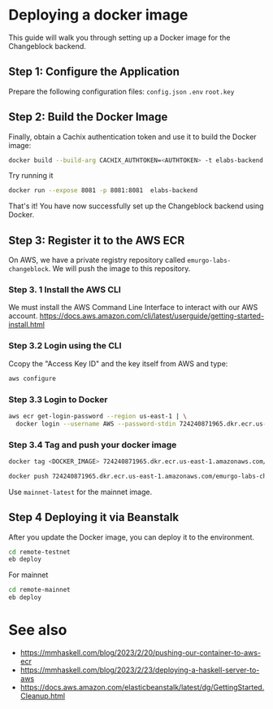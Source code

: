 # Deploying a docker image

This guide will walk you through setting up a Docker image for the Changeblock backend.

## Step 1: Configure the Application

Prepare the following configuration files:
 `config.json`
`.env`
`root.key`

## Step 2: Build the Docker Image

Finally, obtain a Cachix authentication token and use it to build the Docker image:

```bash
docker build --build-arg CACHIX_AUTHTOKEN=<AUTHTOKEN> -t elabs-backend .
```

Try running it

```bash
docker run --expose 8081 -p 8081:8081  elabs-backend
```

That's it! You have now successfully set up the Changeblock backend using Docker.

## Step 3: Register it to the AWS ECR

On AWS, we have a private registry repository called `emurgo-labs-changeblock`. We will push the image to this repository.

### Step 3. 1 Install the AWS CLI

We must install the AWS Command Line Interface to interact with our AWS account. <https://docs.aws.amazon.com/cli/latest/userguide/getting-started-install.html>

### Step 3.2 Login using the CLI

Ccopy the "Access Key ID" and the key itself from AWS and type:

```bash
aws configure
```

### Step 3.3 Login to Docker

```bash
aws ecr get-login-password --region us-east-1 | \
  docker login --username AWS --password-stdin 724240871965.dkr.ecr.us-east-1.amazonaws.com
```

### Step 3.4 Tag and push your docker image

```bash
docker tag <DOCKER_IMAGE> 724240871965.dkr.ecr.us-east-1.amazonaws.com/emurgo-labs-changeblock:testnet-latest

docker push 724240871965.dkr.ecr.us-east-1.amazonaws.com/emurgo-labs-changeblock:testnet-latest
```

Use `mainnet-latest` for the mainnet image.

## Step 4 Deploying it via Beanstalk

After you update the Docker image, you can deploy it to the environment.

```bash
cd remote-testnet
eb deploy
```

For mainnet

```bash
cd remote-mainnet
eb deploy
```

# See also

* <https://mmhaskell.com/blog/2023/2/20/pushing-our-container-to-aws-ecr>
* <https://mmhaskell.com/blog/2023/2/23/deploying-a-haskell-server-to-aws>
* <https://docs.aws.amazon.com/elasticbeanstalk/latest/dg/GettingStarted.Cleanup.html>
